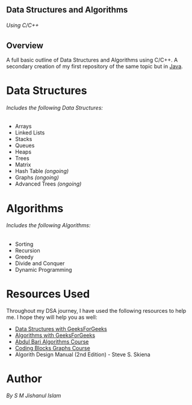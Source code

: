 ## Data Structures and Algorithms
<h6>Using C/C++</h6>

## Overview
<p>A full basic outline of Data Structures and Algorithms using C/C++. A secondary creation of my first repository of the same topic but in <a href="">Java</a>.</p>

# Data Structures
<h6>Includes the following Data Structures:</h6>
<ul>
    <li>Arrays</li>
    <li>Linked Lists</li>
    <li>Stacks</li>
    <li>Queues</li>
    <li>Heaps</li>
    <li>Trees</li>
    <li>Matrix</li>
    <li>Hash Table <i>(ongoing)</i></li>
    <li>Graphs <i>(ongoing)</i></li>
    <li>Advanced Trees <i>(ongoing)</i></li>
</ul>

# Algorithms
<h6>Includes the following Algorithms:</h6>
<ul>
    <li>Sorting</li>
    <li>Recursion</li>
    <li>Greedy</li>
    <li>Divide and Conquer</li>
    <li>Dynamic Programming</li>
</ul>


# Resources Used

<p>Throughout my DSA journey, I have used the following resources to help me. I hope they will help you as well:</p>
<ul>
    <li><a href="https://www.geeksforgeeks.org/data-structures/">Data Structures with GeeksForGeeks</a></li>
    <li><a href="https://www.geeksforgeeks.org/fundamentals-of-algorithms/">Algorithms with GeeksForGeeks</a></li>
    <li><a href="https://www.youtube.com/playlist?list=PLDN4rrl48XKpZkf03iYFl-O29szjTrs_O">Abdul Bari Algorithms Course</a></li>
    <li><a href="https://www.youtube.com/playlist?list=PLl4Y2XuUavmtTOvFcW3HfI1oQ3hsgkB3a">Coding Blocks Graphs Course</a></li>
    <li>Algorith Design Manual (2nd Edition) - Steve S. Skiena</li>
</ul>

# Author
<p><i>By S M Jishanul Islam</i></p>